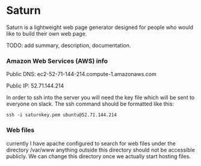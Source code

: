 # Saturn

Saturn is a lightweight web page generator designed for people who would like to build their own web page.

TODO: add summary, description, documentation.



### Amazon Web Services (AWS) info

Public DNS: ec2-52-71-144-214.compute-1.amazonaws.com

Public IP:  52.71.144.214

In order to ssh into the server you will need the key file which will be sent to everyone on slack. The ssh command should be formatted like this:

    ssh -i saturnkey.pem ubuntu@52.71.144.214

### Web files

currently I have apache configured to search for web files under the directory /var/www anything outside this directory should not be accessible publicly. We can change this directory once we actually start hosting files.


